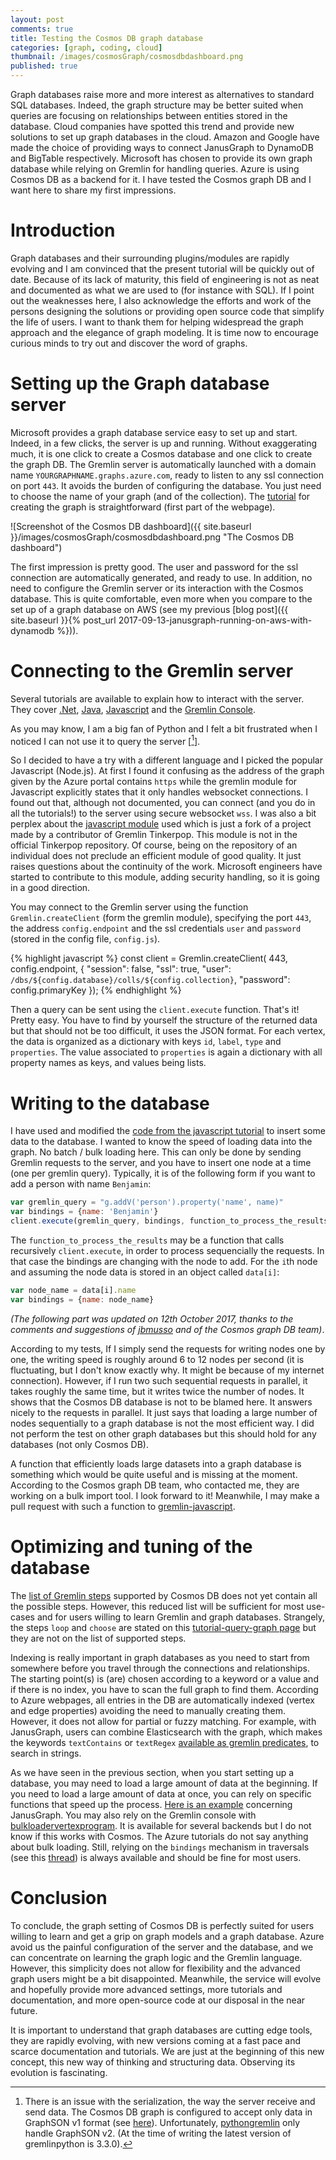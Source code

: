 ```yaml
---
layout: post
comments: true
title: Testing the Cosmos DB graph database
categories: [graph, coding, cloud]
thumbnail: /images/cosmosGraph/cosmosdbdashboard.png
published: true
---
```


Graph databases raise more and more interest as alternatives to standard SQL databases. Indeed, the graph structure may be better suited when queries are focusing on relationships between entities stored in the database. Cloud companies have spotted this trend and provide new solutions to set up graph databases in the cloud. Amazon and Google have made the choice of providing ways to connect JanusGraph to DynamoDB and BigTable respectively. Microsoft has chosen to provide its own graph database while relying on Gremlin for handling queries. Azure is using Cosmos DB as a backend for it. I have tested the Cosmos graph DB and I want here to share my first impressions. 



# Introduction

Graph databases and their surrounding plugins/modules are rapidly evolving and I am convinced that the present tutorial will be quickly out of date. Because of its lack of maturity, this field of engineering is not as neat and documented as what we are used to (for instance with SQL). If I point out the weaknesses here, I also acknowledge the efforts and work of the persons designing the solutions or providing open source code that simplify the life of users. I want to thank them for helping widespread the graph approach and the elegance of graph modeling. It is time now to encourage curious minds to try out and discover the word of graphs.

# Setting up the Graph database server

Microsoft provides a graph database service easy to set up and start. Indeed, in a few clicks, the server is up and running. Without exaggerating much, it is one click to create a Cosmos database and one click to create the graph DB. The Gremlin server is automatically launched with a domain name `YOURGRAPHNAME.graphs.azure.com`, ready to listen to any ssl connection on port `443`. It avoids the burden of configuring the database. You just need to choose the name of your graph (and of the collection). The [tutorial](https://docs.microsoft.com/en-us/azure/cosmos-db/create-graph-gremlin-console) for creating the graph is straightforward (first part of the webpage).

![Screenshot of the Cosmos DB dashboard]({{ site.baseurl }}/images/cosmosGraph/cosmosdbdashboard.png "The Cosmos DB dashboard")

The first impression is pretty good. The user and password for the ssl connection are automatically generated, and ready to use. In addition, no need to configure the Gremlin server or its interaction with the Cosmos database. This is quite comfortable, even more when you compare to the set up of a graph database on AWS (see my previous [blog post]({{ site.baseurl }}{% post_url 2017-09-13-janusgraph-running-on-aws-with-dynamodb %})).


# Connecting to the Gremlin server

 Several tutorials are available to explain how to interact with the server. They cover [.Net](https://docs.microsoft.com/en-us/azure/cosmos-db/create-graph-dotnet), [Java](https://docs.microsoft.com/en-us/azure/cosmos-db/create-graph-java), [Javascript](https://docs.microsoft.com/en-us/azure/cosmos-db/create-graph-nodejs) and the [Gremlin Console](https://docs.microsoft.com/en-us/azure/cosmos-db/create-graph-gremlin-console).

 As you may know, I am a big fan of Python and I felt a bit frustrated when I noticed I can not use it to query the server [[^1]].

 So I decided to have a try with a different language and I picked the popular Javascript (Node.js). At first I found it confusing as the address of the graph given by the Azure portal contains `https` while the gremlin module for Javascript explicitly states that it only handles websocket connections. I found out that, although not documented, you can connect (and you do in all the tutorials!) to the server using secure websocket `wss`. I was also a bit perplex about the [javascript module](https://github.com/CosmosDB/gremlin-javascript) used which is just a fork of a project made by a contributor of Gremlin Tinkerpop. This module is not in the official Tinkerpop repository. Of course, being on the repository of an individual does not preclude an efficient module of good quality. It just raises questions about the continuity of the work. Microsoft engineers have started to contribute to this module, adding security handling, so it is going in a good direction.

You may connect to the Gremlin server using the function `Gremlin.createClient` (form the gremlin module), specifying the port `443`, the address `config.endpoint` and the ssl credentials `user` and `password` (stored in the config file, `config.js`).

{% highlight javascript %}
const client = Gremlin.createClient(
    443, 
    config.endpoint, 
    { 
        "session": false, 
        "ssl": true, 
        "user": `/dbs/${config.database}/colls/${config.collection}`,
        "password": config.primaryKey
    });
{% endhighlight %}

Then a query can be sent using the `client.execute` function. That's it! Pretty easy. You have to find by yourself the structure of the returned data but that should not be too difficult, it uses the JSON format. For each vertex, the data is organized as a dictionary with keys `id`, `label`, `type` and `properties`. The value associated to `properties` is again a dictionary with all property names as keys, and values being lists. 

# Writing to the database

I have used and modified the [code from the javascript tutorial](https://github.com/Azure-Samples/azure-cosmos-db-graph-nodejs-getting-started) to insert some data to the database. I wanted to know the speed of loading data into the graph. No batch / bulk loading here. This can only be done by sending Gremlin requests to the server, and you have to insert one node at a time (one per gremlin query). Typically, it is of the following form if you want to add a person with name `Benjamin`:

~~~ javascript
var gremlin_query = "g.addV('person').property('name', name)"
var bindings = {name: 'Benjamin'}
client.execute(gremlin_query, bindings, function_to_process_the_results);
~~~

The `function_to_process_the_results` may be a function that calls recursively `client.execute`, in order to process sequencially the requests. In that case the bindings are changing with the node to add. For the `i`th node and assuming the node data is stored in an object called `data[i]`:

~~~ javascript
var node_name = data[i].name
var bindings = {name: node_name}
~~~

*(The following part was updated on 12th October 2017, thanks to the comments and suggestions of [jbmusso](https://github.com/jbmusso) and of the Cosmos graph DB team)*.

According to my tests, If I simply send the requests for writing nodes one by one, the writing speed is roughly around 6 to 12 nodes per second (it is fluctuating, but I don't know exactly why. It might be because of my internet connection). However, if I run two such sequential requests in parallel, it takes roughly the same time, but it writes twice the number of nodes. It shows that the Cosmos DB database is not to be blamed here. It answers nicely to the requests in parallel. It just says that loading a large number of nodes sequentially to a graph database is not the most efficient way. I did not perform the test on other graph databases but this should hold for any databases (not only Cosmos DB). 

A function that efficiently loads large datasets into a graph database is something which would be quite useful and is missing at the moment. According to the Cosmos graph DB team, who contacted me, they are working on a bulk import tool. I look forward to it! Meanwhile, I may make a pull request with such a function to [gremlin-javascript](https://github.com/jbmusso/gremlin-javascript).

# Optimizing and tuning of the database

The [list of Gremlin steps](https://docs.microsoft.com/en-us/azure/cosmos-db/gremlin-support) supported by Cosmos DB does not yet contain all the possible steps. However, this reduced list will be sufficient for most use-cases and for users willing to learn Gremlin and graph databases. Strangely, the steps `loop` and `choose` are stated on this [tutorial-query-graph page](https://docs.microsoft.com/en-us/azure/cosmos-db/tutorial-query-graph) but they are not on the list of supported steps.

Indexing is really important in graph databases as you need to start from somewhere before you travel through the connections and relationships. The starting point(s) is (are) chosen according to a keyword or a value and if there is no index, you have to scan the full graph to find them. According to Azure webpages, all entries in the DB are automatically indexed (vertex and edge properties) avoiding the need to manually creating them. However, it does not allow for partial or fuzzy matching. For example, with JanusGraph, users can combine Elasticsearch with the graph, which makes the keywords `textContains` or `textRegex` [available as gremlin predicates](http://docs.janusgraph.org/latest/search-predicates.html), to search in strings.

As we have seen in the previous section, when you start setting up a database, you may need to load a large amount of data at the beginning. If you need to load a large amount of data at once, you can rely on specific functions that speed up the process. [Here is an example](http://docs.janusgraph.org/latest/bulk-loading.html) concerning JanusGraph. You may also rely on the Gremlin console with [bulkloadervertexprogram](http://tinkerpop.apache.org/docs/3.1.0-incubating/#bulkloadervertexprogram). It is available for several backends but I do not know if this works with Cosmos. The Azure tutorials do not say anything about bulk loading. Still, relying on the `bindings` mechanism in traversals (see this [thread](https://groups.google.com/forum/?utm_medium=email&utm_source=footer#!msg/gremlin-users/lE67mACc3QM/xrdvkjniAwAJ)) is always available and should be fine for most users.

# Conclusion

To conclude, the graph setting of Cosmos DB is perfectly suited for users willing to learn and get a grip on graph models and a graph database. Azure avoid us the painful configuration of the server and the database, and we can concentrate on learning the graph logic and the Gremlin language. However, this simplicity does not allow for flexibility and the advanced graph users might be a bit disappointed. Meanwhile, the service will evolve and hopefully provide more advanced settings, more tutorials and documentation, and more open-source code at our disposal in the near future.

It is important to understand that graph databases are cutting edge tools, they are rapidly evolving, with new versions coming at a fast pace and scarce documentation and tutorials. We are just at the beginning of this new concept, this new way of thinking and structuring data. Observing its evolution is fascinating.


[^1]: There is an issue with the serialization, the way the server receive and send data. The Cosmos DB graph is configured to accept only data in GraphSON v1 format (see [here](https://docs.microsoft.com/en-us/azure/cosmos-db/create-graph-gremlin-console)). Unfortunately, [pythongremlin](http://tinkerpop.apache.org/docs/current/reference/#gremlin-python) only handle GraphSON v2. (At the time of writing the latest version of gremlinpython is 3.3.0).